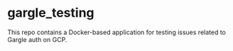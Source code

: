 # gargle_testing

This repo contains a Docker-based application for testing issues related to Gargle auth on GCP.

